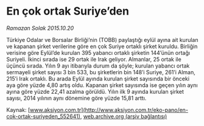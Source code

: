 # En çok ortak Suriye’den

*Ramazan Solak 2015.10.20*

<div class="pNewsDetailMainContent ctx_content" itemprop="articleBody">
 <p>
  Türkiye Odalar ve Borsalar Birliği’nin (TOBB) paylaştığı eylül ayına ait kurulan ve kapanan şirket verilerine göre en çok Suriye ortaklı şirket kuruldu. Birliğin verisine göre Eylül’de kurulan 395 yabancı ortaklı şirketin 144’ünün ortağı Suriyeli. İkinci sırada ise 29 ortak ile Irak geliyor. Almanlar, 25 ortak ile üçüncü sırada. Yılın 9 ayı itibarıyla durum da şöyle; kurulan yabancı ortak sermayeli şirket sayısı 3 bin 533, bu şirketlerin bin 148’i Suriye, 261’i Alman, 215’i Irak ortaklı. Bu arada Eylül ayında kurulan şirket sayısında bir önceki aya göre yüzde 4,80 artış oldu. Kapanan şirket sayısında ise geçen yılın aynı ayına göre yüzde 22,41 azalma görüldü. Yılın ilk 9 ayında kurulan şirket sayısı, 2014 yılının aynı dönemine göre yüzde 15,81 arttı.
 </p>
</div>


Kaynak: [www.aksiyon.com.tr](http://www.aksiyon.com.tr/eko-pano/en-cok-ortak-suriyeden_552641), [web.archive.org (arşiv bağlantısı)](http://web.archive.org/web/20151021130743/http://www.aksiyon.com.tr/eko-pano/en-cok-ortak-suriyeden_552641)
